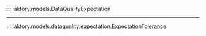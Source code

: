 ::: laktory.models.DataQualityExpectation

---

::: laktory.models.dataquality.expectation.ExpectationTolerance